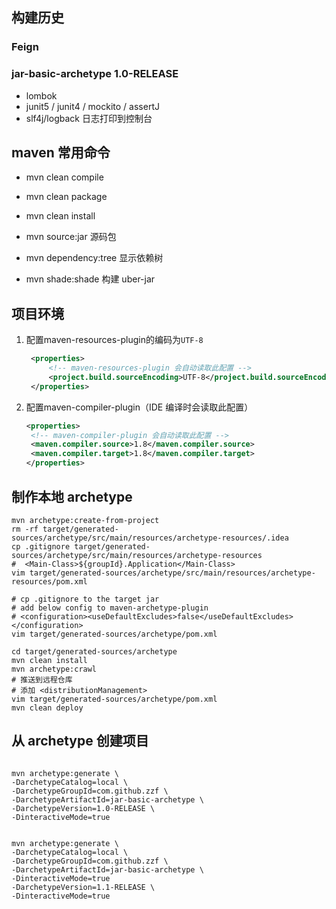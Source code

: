 ## 构建历史

### Feign



### jar-basic-archetype 1.0-RELEASE

- lombok
- junit5 / junit4 / mockito / assertJ
- slf4j/logback 日志打印到控制台

## maven 常用命令

- mvn clean compile
- mvn clean package
- mvn clean install

- mvn source:jar 源码包
- mvn dependency:tree 显示依赖树
- mvn shade:shade 构建 uber-jar

## 项目环境

1. 配置maven-resources-plugin的编码为`UTF-8`

   ```xml
    <properties>
    	<!-- maven-resources-plugin 会自动读取此配置 -->
    	<project.build.sourceEncoding>UTF-8</project.build.sourceEncoding>
    </properties>
   ```

2. 配置maven-compiler-plugin（IDE 编译时会读取此配置）

   ```xml
   <properties>
   	<!-- maven-compiler-plugin 会自动读取此配置 -->
   	<maven.compiler.source>1.8</maven.compiler.source>
   	<maven.compiler.target>1.8</maven.compiler.target>
   </properties>
   ```

## 制作本地 archetype

```text
mvn archetype:create-from-project
rm -rf target/generated-sources/archetype/src/main/resources/archetype-resources/.idea 
cp .gitignore target/generated-sources/archetype/src/main/resources/archetype-resources
#  <Main-Class>${groupId}.Application</Main-Class>
vim target/generated-sources/archetype/src/main/resources/archetype-resources/pom.xml

# cp .gitignore to the target jar
# add below config to maven-archetype-plugin
# <configuration><useDefaultExcludes>false</useDefaultExcludes></configuration>
vim target/generated-sources/archetype/pom.xml

cd target/generated-sources/archetype
mvn clean install
mvn archetype:crawl
# 推送到远程仓库
# 添加 <distributionManagement>
vim target/generated-sources/archetype/pom.xml
mvn clean deploy
```

## 从 archetype 创建项目

```text

mvn archetype:generate \
-DarchetypeCatalog=local \
-DarchetypeGroupId=com.github.zzf \
-DarchetypeArtifactId=jar-basic-archetype \
-DarchetypeVersion=1.0-RELEASE \
-DinteractiveMode=true


mvn archetype:generate \
-DarchetypeCatalog=local \
-DarchetypeGroupId=com.github.zzf \
-DarchetypeArtifactId=jar-basic-archetype \
-DinteractiveMode=true
-DarchetypeVersion=1.1-RELEASE \
-DinteractiveMode=true

```